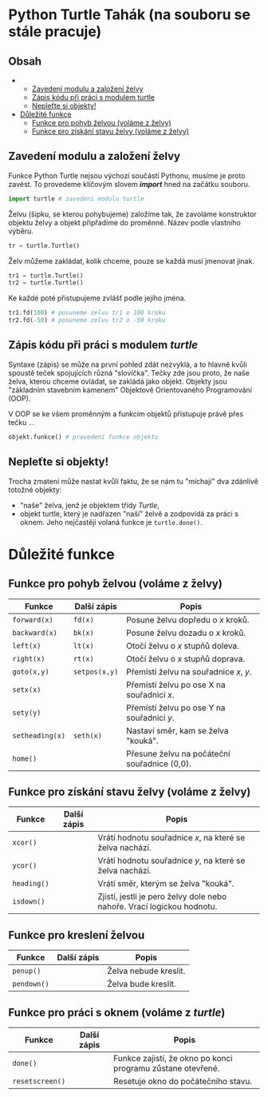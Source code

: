 # Python Turtle Tahák (na souboru se stále pracuje)

## Obsah 

- 
  - [Zavedení modulu a založení želvy](#zavedení-modulu-a-založení-želvy)
  - [Zápis kódu při práci s modulem turtle](#zápis-kódu-při-práci-s-modulem-turtle)
  - [Nepleťte si objekty!](#nepleťte-si-objekty)
- [Důležité funkce](#důležité-funkce)
  - [Funkce pro pohyb želvou (voláme z želvy)](#funkce-pro-pohyb-želvou-voláme-z-želvy)
  - [Funkce pro získání stavu želvy (voláme z želvy)](#funkce-pro-získání-stavu-želvy-voláme-z-želvy)

## Zavedení modulu a založení želvy

Funkce Python Turtle nejsou výchozí součástí Pythonu, musíme je proto zavést. To provedeme klíčovým slovem ***import*** hned na začátku souboru.

```python
import turtle # zavedeni modulu turtle
```

Želvu (šipku, se kterou pohybujeme) založíme tak, že zavoláme konstruktor objektu želvy a objekt připřadíme do proměnné. Název podle vlastního výběru.

```python
tr = turtle.Turtle()
```

Želv můžeme zakládat, kolik chceme, pouze se každá musí jmenovat jinak.

```python
tr1 = turtle.Turtle()
tr2 = turtle.Turtle()
```

Ke každé poté přistupujeme zvlášť podle jejího jména.

```python
tr1.fd(100) # posuneme zelvu tr1 o 100 kroku
tr2.fd(-50) # posuneme zelvu tr2 o -50 kroku
```
## Zápis kódu při práci s modulem *turtle*

Syntaxe (zápis) se může na první pohled zdát nezvyklá, a to hlavně kvůli spoustě teček spojujících různá "slovíčka". Tečky zde jsou proto, že naše želva, kterou chceme ovládat, se zakládá jako objekt. Objekty jsou "základním stavebním kamenem" Objektově Orientovaného Programování (OOP).

V OOP se ke všem proměnným a funkcím objektů přistupuje právě přes tečku ```.```.

```python
objekt.funkce() # provedeni funkce objektu
```

## Nepleťte si objekty!

Trocha zmatení může nastat kvůli faktu, že se nám tu "míchají" dva zdánlivě totožné objekty:
- "naše" želva, jenž je objektem třídy *Turtle*,
- objekt turtle, který je nadřazen "naší" želvě a zodpovídá za práci s oknem. Jeho nejčastěji volaná funkce je ```turtle.done()```.

# Důležité funkce

## Funkce pro pohyb želvou (voláme z želvy)

|Funkce|Další zápis|Popis|
|-|-|-|
|```forward(x)```|```fd(x)```|Posune želvu dopředu o *x* kroků.|
|```backward(x)```|```bk(x)```|Posune želvu dozadu o *x* kroků.|
|```left(x)```|```lt(x)```|Otočí želvu o *x* stupňů doleva.|
|```right(x)```|```rt(x)```|Otočí želvu o *x* stupňů doprava.|
|```goto(x,y)```|```setpos(x,y)```|Přemístí želvu na souřadnice *x*, *y*.|
|```setx(x)```||Přemístí želvu po ose X na souřadnici *x*.|
|```sety(y)```||Přemístí želvu po ose Y na souřadnici *y*.|
|```setheading(x)```|```seth(x)```|Nastaví směr, kam se želva "kouká".|
|```home()```||Přesune želvu na počáteční souřadnice (0,0).|

## Funkce pro získání stavu želvy (voláme z želvy)

|Funkce|Další zápis|Popis|
|-|-|-|
|```xcor()```||Vrátí hodnotu souřadnice *x*, na které se želva nachází.|
|```ycor()```||Vrátí hodnotu souřadnice *y*, na které se želva nachází.|
|```heading()```||Vrátí směr, kterým se želva "kouká".|
|```isdown()```||Zjistí, jestli je pero želvy dole nebo nahoře. Vrací logickou hodnotu.|

## Funkce pro kreslení želvou

|Funkce|Další zápis|Popis|
|-|-|-|
|```penup()```||Želva nebude kreslit.|
|```pendown()```||Želva bude kreslit.|

## Funkce pro práci s oknem (voláme z *turtle*)

|Funkce|Další zápis|Popis|
|-|-|-|
|```done()```||Funkce zajistí, že okno po konci programu zůstane otevřené.|
|```resetscreen()```||Resetuje okno do počátečního stavu.|
